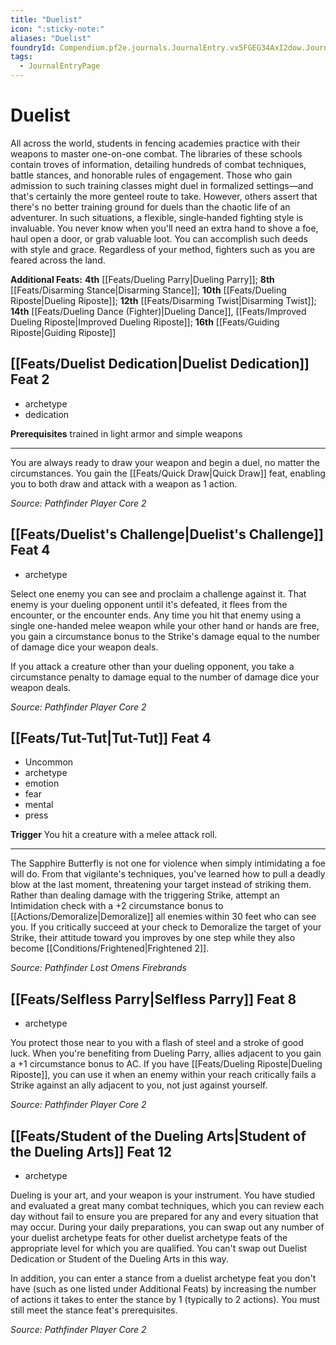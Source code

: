 ```yaml
---
title: "Duelist"
icon: ":sticky-note:"
aliases: "Duelist"
foundryId: Compendium.pf2e.journals.JournalEntry.vx5FGEG34AxI2dow.JournalEntryPage.BwPUY2X7TSmlJj5c
tags:
  - JournalEntryPage
---
```


# Duelist
All across the world, students in fencing academies practice with their weapons to master one-on-one combat. The libraries of these schools contain troves of information, detailing hundreds of combat techniques, battle stances, and honorable rules of engagement. Those who gain admission to such training classes might duel in formalized settings—and that's certainly the more genteel route to take. However, others assert that there's no better training ground for duels than the chaotic life of an adventurer. In such situations, a flexible, single‑handed fighting style is invaluable. You never know when you'll need an extra hand to shove a foe, haul open a door, or grab valuable loot. You can accomplish such deeds with style and grace. Regardless of your method, fighters such as you are feared across the land.

**Additional Feats:** **4th** [[Feats/Dueling Parry|Dueling Parry]]; **8th** [[Feats/Disarming Stance|Disarming Stance]]; **10th** [[Feats/Dueling Riposte|Dueling Riposte]]; **12th** [[Feats/Disarming Twist|Disarming Twist]]; **14th** [[Feats/Dueling Dance (Fighter)|Dueling Dance]], [[Feats/Improved Dueling Riposte|Improved Dueling Riposte]]; **16th** [[Feats/Guiding Riposte|Guiding Riposte]]

## [[Feats/Duelist Dedication|Duelist Dedication]] Feat 2

*   archetype
*   dedication

**Prerequisites** trained in light armor and simple weapons

* * *

You are always ready to draw your weapon and begin a duel, no matter the circumstances. You gain the [[Feats/Quick Draw|Quick Draw]] feat, enabling you to both draw and attack with a weapon as 1 action.

_Source: Pathfinder Player Core 2_

## [[Feats/Duelist's Challenge|Duelist's Challenge]] Feat 4

*   archetype

Select one enemy you can see and proclaim a challenge against it. That enemy is your dueling opponent until it's defeated, it flees from the encounter, or the encounter ends. Any time you hit that enemy using a single one-handed melee weapon while your other hand or hands are free, you gain a circumstance bonus to the Strike's damage equal to the number of damage dice your weapon deals.

If you attack a creature other than your dueling opponent, you take a circumstance penalty to damage equal to the number of damage dice your weapon deals.

_Source: Pathfinder Player Core 2_

## [[Feats/Tut-Tut|Tut-Tut]] Feat 4

*   Uncommon
*   archetype
*   emotion
*   fear
*   mental
*   press

**Trigger** You hit a creature with a melee attack roll.

* * *

The Sapphire Butterfly is not one for violence when simply intimidating a foe will do. From that vigilante's techniques, you've learned how to pull a deadly blow at the last moment, threatening your target instead of striking them. Rather than dealing damage with the triggering Strike, attempt an Intimidation check with a +2 circumstance bonus to [[Actions/Demoralize|Demoralize]] all enemies within 30 feet who can see you. If you critically succeed at your check to Demoralize the target of your Strike, their attitude toward you improves by one step while they also become [[Conditions/Frightened|Frightened 2]].

_Source: Pathfinder Lost Omens Firebrands_

## [[Feats/Selfless Parry|Selfless Parry]] Feat 8

*   archetype

You protect those near to you with a flash of steel and a stroke of good luck. When you're benefiting from Dueling Parry, allies adjacent to you gain a +1 circumstance bonus to AC. If you have [[Feats/Dueling Riposte|Dueling Riposte]], you can use it when an enemy within your reach critically fails a Strike against an ally adjacent to you, not just against yourself.

_Source: Pathfinder Player Core 2_

## [[Feats/Student of the Dueling Arts|Student of the Dueling Arts]] Feat 12

*   archetype

Dueling is your art, and your weapon is your instrument. You have studied and evaluated a great many combat techniques, which you can review each day without fail to ensure you are prepared for any and every situation that may occur. During your daily preparations, you can swap out any number of your duelist archetype feats for other duelist archetype feats of the appropriate level for which you are qualified. You can't swap out Duelist Dedication or Student of the Dueling Arts in this way.

In addition, you can enter a stance from a duelist archetype feat you don't have (such as one listed under Additional Feats) by increasing the number of actions it takes to enter the stance by 1 (typically to 2 actions). You must still meet the stance feat's prerequisites.

_Source: Pathfinder Player Core 2_